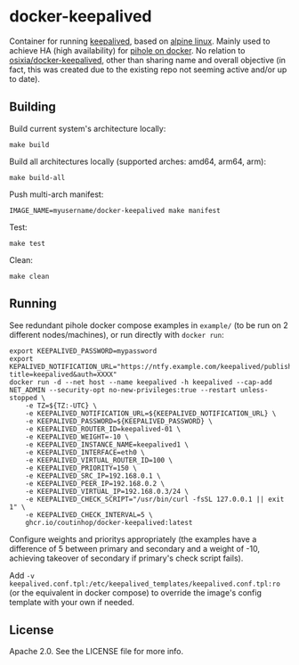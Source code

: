 # docker-keepalived

Container for running [keepalived](https://github.com/acassen/keepalived), based on [alpine linux](https://hub.docker.com/_/alpine). Mainly used to achieve HA (high availability) for [pihole on docker](https://github.com/chriscrowe/docker-pihole-unbound). No relation to [osixia/docker-keepalived](https://github.com/osixia/docker-keepalived), other than sharing name and overall objective (in fact, this was created due to the existing repo not seeming active and/or up to date).

## Building

Build current system's architecture locally:
```
make build
```

Build all architectures locally (supported arches: amd64, arm64, arm):
```
make build-all
```

Push multi-arch manifest:
```
IMAGE_NAME=myusername/docker-keepalived make manifest
```

Test:
```
make test
```

Clean:
```
make clean
```

## Running

See redundant pihole docker compose examples in `example/` (to be run on 2 different nodes/machines), or run directly with `docker run`:
```
export KEEPALIVED_PASSWORD=mypassword
export KEPALIVED_NOTIFICATION_URL="https://ntfy.example.com/keepalived/publish?title=keepalived&auth=XXXX"
docker run -d --net host --name keepalived -h keepalived --cap-add NET_ADMIN --security-opt no-new-privileges:true --restart unless-stopped \
    -e TZ=${TZ:-UTC} \
    -e KEEPALIVED_NOTIFICATION_URL=${KEEPALIVED_NOTIFICATION_URL} \
    -e KEEPALIVED_PASSWORD=${KEEPALIVED_PASSWORD} \
    -e KEEPALIVED_ROUTER_ID=keepalived-01 \
    -e KEEPALIVED_WEIGHT=-10 \
    -e KEEPALIVED_INSTANCE_NAME=keepalived1 \
    -e KEEPALIVED_INTERFACE=eth0 \
    -e KEEPALIVED_VIRTUAL_ROUTER_ID=100 \
    -e KEEPALIVED_PRIORITY=150 \
    -e KEEPALIVED_SRC_IP=192.168.0.1 \
    -e KEEPALIVED_PEER_IP=192.168.0.2 \
    -e KEEPALIVED_VIRTUAL_IP=192.168.0.3/24 \
    -e KEEPALIVED_CHECK_SCRIPT="/usr/bin/curl -fsSL 127.0.0.1 || exit 1" \
    -e KEEPALIVED_CHECK_INTERVAL=5 \
    ghcr.io/coutinhop/docker-keepalived:latest
```

Configure weights and prioritys appropriately (the examples have a difference of 5 between primary and secondary and a weight of -10, achieving takeover of secondary if primary's check script fails).

Add `-v keepalived.conf.tpl:/etc/keepalived_templates/keepalived.conf.tpl:ro` (or the equivalent in docker compose) to override the image's config template with your own if needed.

## License

Apache 2.0. See the LICENSE file for more info.


